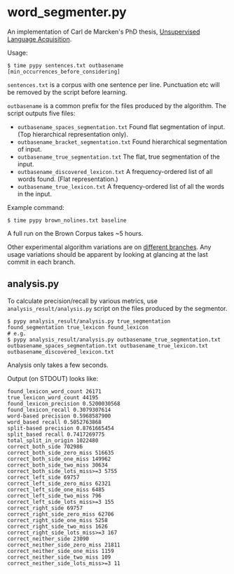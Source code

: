 # word_segmenter.py

An implementation of Carl de Marcken's PhD thesis, [Unsupervised Language Acquisition](http://www.demarcken.org/carl/papers/PhD.pdf).

Usage:

```
$ time pypy sentences.txt outbasename [min_occurrences_before_considering]
```

`sentences.txt` is a corpus with one sentence per line. Punctuation etc will be removed by the script before learning.

`outbasename` is a common prefix for the files produced by the algorithm. The script outputs five files:

- `outbasename_spaces_segmentation.txt` Found flat segmentation of input. (Top hierarchical representation only).
- `outbasename_bracket_segmentation.txt` Found hierarchical segmentation of input.
- `outbasename_true_segmentation.txt` The flat, true segmentation of the input.
- `outbasename_discovered_lexicon.txt` A frequency-ordered list of all words found. (Flat representation.)
- `outbasename_true_lexicon.txt` A frequency-ordered list of all the words in the input.

Example command:

```
$ time pypy brown_nolines.txt baseline
```

A full run on the Brown Corpus takes ~5 hours.

Other experimental algorithm variations are on [different branches](https://github.com/brianhempel/demarcken_word_segmentation/branches). Any usage variations should be apparent by looking at glancing at the last commit in each branch.

## analysis.py

To calculate precision/recall by various metrics, use `analysis_result/analysis.py` script on the files produced by the segmentor.

```
$ pypy analysis_result/analysis.py true_segmentation found_segmentation true_lexicon found_lexicon
# e.g.
$ pypy analysis_result/analysis.py outbasename_true_segmentation.txt outbasename_spaces_segmentation.txt outbasename_true_lexicon.txt outbasename_discovered_lexicon.txt
```

Analysis only takes a few seconds.

Output (on STDOUT) looks like:

```
found_lexicon_word_count 26171
true_lexicon_word_count 44195
found_lexicon_precision 0.5200030568
found_lexicon_recall 0.3079307614
word-based precision 0.5968587900
word_based recall 0.5052763868
split-based precision 0.8761665454
split_based recall 0.7417269775
total_split_in_origin 1022480
correct_both_side 702986
correct_both_side_zero_miss 516635
correct_both_side_one_miss 149962
correct_both_side_two_miss 30634
correct_both_side_lots_miss>=3 5755
correct_left_side 69757
correct_left_side_zero_miss 62321
correct_left_side_one_miss 6485
correct_left_side_two_miss 796
correct_left_side_lots_miss>=3 155
correct_right_side 69757
correct_right_side_zero_miss 62706
correct_right_side_one_miss 5258
correct_right_side_two_miss 1626
correct_right_side_lots_miss>=3 167
correct_neither_side 23090
correct_neither_side_zero_miss 21811
correct_neither_side_one_miss 1159
correct_neither_side_two_miss 109
correct_neither_side_lots_miss>=3 11
```